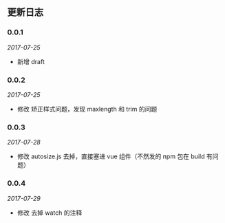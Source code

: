 ## 更新日志

### 0.0.1

*2017-07-25*

- 新增 draft

### 0.0.2

*2017-07-25*

- 修改 矫正样式问题，发现 maxlength 和 trim 的问题

### 0.0.3

*2017-07-28*

- 修改 autosize.js 去掉，直接塞进 vue 组件（不然发的 npm 包在 build 有问题）

### 0.0.4

*2017-07-29*

- 修改 去掉 watch 的注释